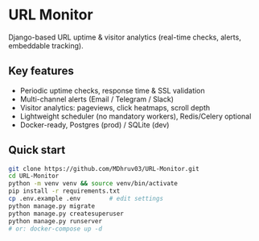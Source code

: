 # URL Monitor

Django-based URL uptime & visitor analytics (real-time checks, alerts, embeddable tracking).

## Key features
- Periodic uptime checks, response time & SSL validation  
- Multi-channel alerts (Email / Telegram / Slack)  
- Visitor analytics: pageviews, click heatmaps, scroll depth  
- Lightweight scheduler (no mandatory workers), Redis/Celery optional  
- Docker-ready, Postgres (prod) / SQLite (dev)

## Quick start
```bash
git clone https://github.com/MDhruv03/URL-Monitor.git
cd URL-Monitor
python -m venv venv && source venv/bin/activate
pip install -r requirements.txt
cp .env.example .env        # edit settings
python manage.py migrate
python manage.py createsuperuser
python manage.py runserver
# or: docker-compose up -d
